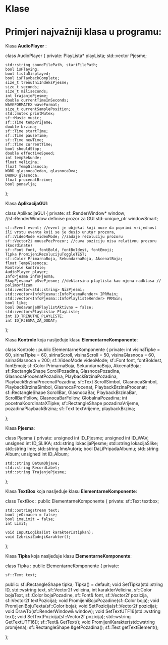 # Klase

# Primjeri najvažniji klasa u programu:


Klasa **AudioPlayer** :

<code-block lang="c++">

class AudioPlayer
{
private:
PlayLista* playLista;
std::vector<Pjesma> Pjesme;

    std::string soundFilePath, stariFilePath;
    bool isPlaying;
    bool listaDisplayed;
    bool isPlaybackComplete;
    size_t trenutniIndeksPjesme;
    size_t seconds;
    size_t miliseconds;
    int trajanjePjesme;
    double currentTimeInSeconds;
    WAVEFORMATEX waveFormat;
    size_t currentSamplePosition;
    std::mutex printMutex;
    sf::Music music;
    sf::Time tempVrijeme;
    double brzina;
    sf::Time startTime;
    sf::Time pauseTime;
    sf::Time newTime;
    sf::Time currentTime;
    bool shouldStop;
    double effectiveSpeed;
    int tempSekunde;
    float velicina;
    float TempGlasnoca;
    WORD glasnocaJedan, glasnocaDva;
    DWORD glasnoca;
    float procenatBrzine;
    bool ponavlja;
};
</code-block>


Klasa **AplikacijaGUI**:

<code-block lang="c++">
class AplikacijaGUI
{
private:
	sf::RenderWindow* window; //sf::RenderWindow definise prozor za GUI
	std::unique_ptr<sf::RenderWindow> windowSmart;

	sf::Event event; //event je objekat koji moze da poprimi vrijednost ili vrstu eventa koji se je desio unutar prozora,
	sf::VideoMode videoMode; //zadaje rezoluciju prozoru
	sf::Vector2i mousePozProzor; //cuva poziciju misa relativnu prozoru (koordinate)
	sf::Font font, fontBold, fontBoldest, fontEmoji;
	Tipka PromijeniRezolucijuToggleTEST;
	sf::Color PrimarnaBoja, SekundarnaBoja, AkcenatBoja;
	float TempGlasnoca;
	Kontrole kontrole;
	AudioPlayer player;
	InfoPjesma infoPjesma;
	SkupPjesama* pSvePjesme; //deklarsina playlista kao njena nadklasa // polimorfizam
	std::vector<std::string> NizPjesmi;
	std::vector<InfoPjesma::InfoPjesmaRender> IPRMain;
	std::vector<InfoPjesma::InfoPlaylisteRender> PRMain;
	bool like;
	bool DodavanjeUPlaylistAktivno = false;
	std::vector<PlayLista> PlayListe;
	int ID_TRENUTNE_PLAYLISTE;
	int ID_PJESMA_ZA_DODAT;
};
</code-block>


Klasa **Kontrole** koja nasljeđuje klasu **ElementarneKomponente**:

<code-block lang="c++">
class Kontrole : public ElementarneKomponente
{
private:
	int visinaTipke = 60, sirinaTipke = 60, sirinaScroll, visinaScroll = 50, visinaGlasnoca = 60, sirinaGlasnoca = 200;
	sf::VideoMode videoMode;
	sf::Font font, fontBoldest, fontEmoji;
	sf::Color PrimarnaBoja, SekundarnaBoja, AkcenatBoja;
	sf::RectangleShape ScrollPozadina, GlasnocaPozadina, GlasnocaProcenatPozadina, PlaybackBrzinaPozadina, PlaybackBrzinaProcenatPozadina;
	sf::Text ScrollSimbol, GlasnocaSimbol, PlaybackBrzinaSimbol, GlasnocaProcenat, PlaybackBrzinaProcenat;
	sf::RectangleShape ScrollBar, GlasnocaBar, PlaybackBrzinaBar, ScrollBarFollow, GlasnocaBarFollow, GlobalnaPozadina;
	int pocetnaKoordinataXTipke;
	sf::RectangleShape pozadinaVrijeme, pozadinaPlaybackBrzina;
	sf::Text textVrijeme, playbackBrzina;

};
</code-block>


Klasa **Pjesma**:

<code-block lang="c++">
class Pjesma {
private:
    unsigned int ID_Pjesme;
    unsigned int ID_WAV;
    unsigned int ID_SLIKA;
    std::string lokacijaPjesme;
    std::string lokacijaSlike;
    std::string Ime;
    std::string ImeAutora;
    bool DaLiPripadaAlbumu;
    std::string Album;
    unsigned int ID_Album;

    std::string DatumObjave;
    std::string RecordLabel;
    std::string TrajanjePjesme;
};
</code-block>


Klasa **TextBox** koja nasljeđuje klasu **ElementarneKomponente**:

<code-block lang="c++">
class TextBox : public ElementarneKomponente
{
private:
	sf::Text textbox;

	std::ostringstream text;
	bool jeOznacen = false;
	bool imaLimit = false;
	int Limit;

	void InputLogika(int karakterIstipkan);
	void IzbrisiZadnjiKarakter();

};
</code-block>


Klasa **Tipka** koja nasljeđuje klasu **ElementarneKomponente**:

<code-block lang="c++">

class Tipka : public ElementarneKomponente
{
private:

	sf::Text text;
public:
sf::RectangleShape tipka;
Tipka() = default;
void SetTipka(std::string ID, std::wstring text, sf::Vector2f velicina, int karakterVelicina, sf::Color bojaText, sf::Color bojaPozadine, sf::Font& font, sf::Vector2f pozicija, sf::Vector2f textPozicija);
void PromijeniBojuPozadine(sf::Color boja);
void PromijeniBojuTexta(sf::Color boja);
void SetPozicija(sf::Vector2f pozicija);
void DrawTo(sf::RenderWindow& window);
void SetTextUTF16(std::wstring text);
void SetTextPozicija(sf::Vector2f pozicija);
std::wstring GetTextUTF16();
sf::Text& GetText();
void PromijeniKarakter(std::wstring promjena);
sf::RectangleShape &getPozadina();
sf::Text getTextElement();

};
</code-block>